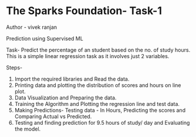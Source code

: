 # The Sparks Foundation- Task-1
Author - vivek ranjan

Prediction using Supervised ML

Task- Predict the percentage of an student based on the no. of study hours. 
        This is a simple linear regression task as it involves just 2 variables.

Steps- 
1. Import the required libraries and Read the data. 
2. Printing data and plotting the distribution of scores and hours on line plot. 
3. Data Visualization and Preparing the data. 
4. Training the Algorithm and Plotting the regression line and test data. 
5. Making Predictions- Testing data - In Hours, Predicting the scores and Comparing Actual vs Predicted. 
6. Testing and finding prediction for 9.5 hours of study/ day and Evaluating the model. 
